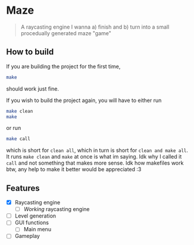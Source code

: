# Maze

> A raycasting engine I wanna a) finish and b) turn into a small procedually generated maze "game"

## How to build

If you are building the project for the first time,
```bash
make
```
should work just fine.

If you wish to build the project again, you will have to either run
```bash
make clean
make
```
or run
```bash
make call
```
which is short for `clean all`, which in turn is short for `clean and make all`.  
It runs `make clean` and `make` at once is what im saying. Idk why I called it `call` and not something that makes more sense. Idk how makefiles work btw, any help to make it better would be appreciated :3

## Features

- [x] Raycasting engine
  - [ ] *Working* raycasting engine
- [ ] Level generation
- [ ] GUI functions
  - [ ] Main menu
- [ ] Gameplay
